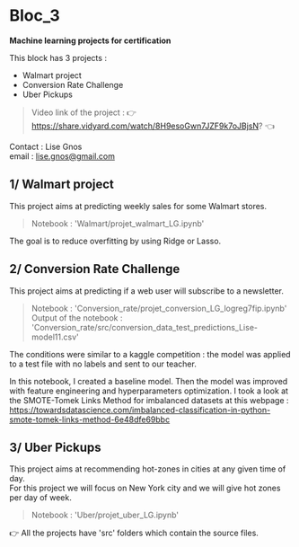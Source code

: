 # Bloc_3
**Machine learning projects for certification**

This block has 3 projects :  
- Walmart project
- Conversion Rate Challenge
- Uber Pickups

> Video link of the project : 👉 https://share.vidyard.com/watch/8H9esoGwn7JZF9k7oJBjsN? 👈

Contact : Lise Gnos  
email : lise.gnos@gmail.com

## 1/ Walmart project  

This project aims at predicting weekly sales for some Walmart stores. 

> Notebook : 'Walmart/projet_walmart_LG.ipynb'  

The goal is to reduce overfitting by using Ridge or Lasso.  

## 2/ Conversion Rate Challenge

This project aims at predicting if a web user will subscribe to a newsletter.

> Notebook : 'Conversion_rate/projet_conversion_LG_logreg7fip.ipynb'  
> Output of the notebook : 'Conversion_rate/src/conversion_data_test_predictions_Lise-model11.csv'

The conditions were similar to a kaggle competition : the model was applied to a test file with no labels and sent to our teacher.  

In this notebook, I created a baseline model. Then the model was improved with feature engineering and hyperparameters optimization. I took a look at the SMOTE-Tomek Links Method for imbalanced datasets at this webpage : https://towardsdatascience.com/imbalanced-classification-in-python-smote-tomek-links-method-6e48dfe69bbc

## 3/ Uber Pickups

This project aims at recommending hot-zones in cities at any given time of day.  
For this project we will focus on New York city and we will give hot zones per day of week.

> Notebook : 'Uber/projet_uber_LG.ipynb' 

👉 All the projects have 'src' folders which contain the source files.

